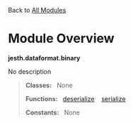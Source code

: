 Back to [All Modules](https://github.com/pyrustic/jesth/blob/master/docs/modules/README.md#readme)

# Module Overview

**jesth.dataformat.binary**
 
No description

> **Classes:** &nbsp; None
>
> **Functions:** &nbsp; [deserialize](https://github.com/pyrustic/jesth/blob/master/docs/modules/content/jesth.dataformat.binary/content/functions.md#deserialize) &nbsp;&nbsp; [serialize](https://github.com/pyrustic/jesth/blob/master/docs/modules/content/jesth.dataformat.binary/content/functions.md#serialize)
>
> **Constants:** &nbsp; None
